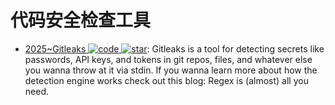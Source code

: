 # 代码安全检查工具

- [2025~Gitleaks ![code](https://ng-tech.icu/assets/code.svg) ![star](https://img.shields.io/github/stars/gitleaks/gitleaks)](https://github.com/gitleaks/gitleaks): Gitleaks is a tool for detecting secrets like passwords, API keys, and tokens in git repos, files, and whatever else you wanna throw at it via stdin. If you wanna learn more about how the detection engine works check out this blog: Regex is (almost) all you need.
